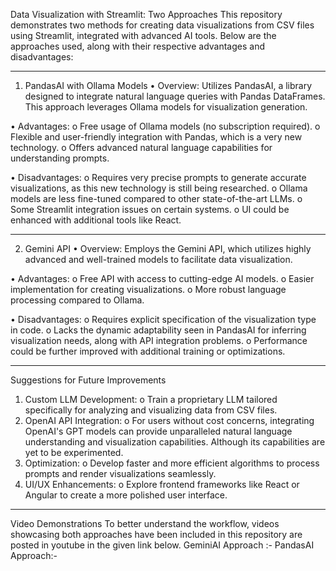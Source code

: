 Data Visualization with Streamlit: Two Approaches
This repository demonstrates two methods for creating data visualizations from CSV files using Streamlit, integrated with advanced AI tools. 
Below are the approaches used, along with their respective advantages and disadvantages:

________________________________________
1. PandasAI with Ollama Models
•	Overview:
Utilizes PandasAI, a library designed to integrate natural language queries with Pandas DataFrames. This approach leverages Ollama models for visualization generation.

•	Advantages:
o	Free usage of Ollama models (no subscription required).
o	Flexible and user-friendly integration with Pandas, which is a very new technology.
o	Offers advanced natural language capabilities for understanding prompts.

•	Disadvantages:
o	Requires very precise prompts to generate accurate visualizations, as this new technology is still being researched.
o	Ollama models are less fine-tuned compared to other state-of-the-art LLMs.
o	Some Streamlit integration issues on certain systems.
o	UI could be enhanced with additional tools like React.

________________________________________
2. Gemini API
•	Overview:
Employs the Gemini API, which utilizes highly advanced and well-trained models to facilitate data visualization.

•	Advantages:
o	Free API with access to cutting-edge AI models.
o	Easier implementation for creating visualizations.
o	More robust language processing compared to Ollama.

•	Disadvantages:
o	Requires explicit specification of the visualization type in code.
o	Lacks the dynamic adaptability seen in PandasAI for inferring visualization needs, along with API integration problems.
o	Performance could be further improved with additional training or optimizations.
________________________________________
Suggestions for Future Improvements
1.	Custom LLM Development:
o	Train a proprietary LLM tailored specifically for analyzing and visualizing data from CSV files.
2.	OpenAI API Integration:
o	For users without cost concerns, integrating OpenAI's GPT models can provide unparalleled natural language understanding and visualization capabilities. Although its capabilities are yet to be experimented.
4.	Optimization:
o	Develop faster and more efficient algorithms to process prompts and render visualizations seamlessly.
5.	UI/UX Enhancements:
o	Explore frontend frameworks like React or Angular to create a more polished user interface.

________________________________________
Video Demonstrations
To better understand the workflow, videos showcasing both approaches have been included in this repository are posted in youtube in the given link below.
GeminiAI Approach :- 
PandasAI Approach:- 

